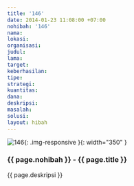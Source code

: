 ```yaml
---
title: '146'
date: 2014-01-23 11:08:00 +07:00
nohibah: '146'
nama: 
lokasi: 
organisasi: 
judul: 
lama: 
target: 
keberhasilan: 
tipe: 
strategi: 
kuantitas: 
dana: 
deskripsi: 
masalah: 
solusi: 
layout: hibah
---
```


![146](/static/img/hibahcms/146.png){: .img-responsive }{: width="350" }

### {{ page.nohibah }} - {{ page.title }}

{{ page.deskripsi }}
